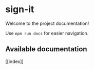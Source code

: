 # sign-it

Welcome to the project documentation!

Use `npm run docs` for easier navigation.

## Available documentation

[[index]]
